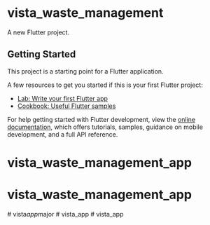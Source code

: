 # vista_waste_management

A new Flutter project.

## Getting Started

This project is a starting point for a Flutter application.

A few resources to get you started if this is your first Flutter project:

- [Lab: Write your first Flutter app](https://docs.flutter.dev/get-started/codelab)
- [Cookbook: Useful Flutter samples](https://docs.flutter.dev/cookbook)

For help getting started with Flutter development, view the
[online documentation](https://docs.flutter.dev/), which offers tutorials,
samples, guidance on mobile development, and a full API reference.
# vista_waste_management_app
# vista_waste_management_app
#   v i s t a _ a p p _ m a j o r  
 # vista_app
#   v i s t a _ a p p  
 